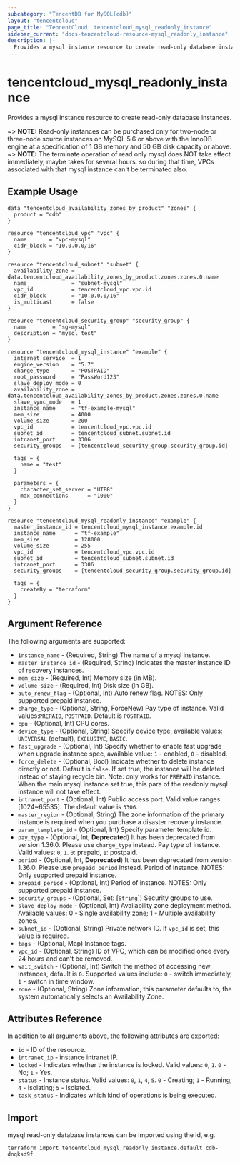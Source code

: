 ```yaml
---
subcategory: "TencentDB for MySQL(cdb)"
layout: "tencentcloud"
page_title: "TencentCloud: tencentcloud_mysql_readonly_instance"
sidebar_current: "docs-tencentcloud-resource-mysql_readonly_instance"
description: |-
  Provides a mysql instance resource to create read-only database instances.
---
```


# tencentcloud_mysql_readonly_instance

Provides a mysql instance resource to create read-only database instances.

~> **NOTE:** Read-only instances can be purchased only for two-node or three-node source instances on MySQL 5.6 or above with the InnoDB engine at a specification of 1 GB memory and 50 GB disk capacity or above.
~> **NOTE:** The terminate operation of read only mysql does NOT take effect immediately, maybe takes for several hours. so during that time, VPCs associated with that mysql instance can't be terminated also.

## Example Usage

```hcl
data "tencentcloud_availability_zones_by_product" "zones" {
  product = "cdb"
}

resource "tencentcloud_vpc" "vpc" {
  name       = "vpc-mysql"
  cidr_block = "10.0.0.0/16"
}

resource "tencentcloud_subnet" "subnet" {
  availability_zone = data.tencentcloud_availability_zones_by_product.zones.zones.0.name
  name              = "subnet-mysql"
  vpc_id            = tencentcloud_vpc.vpc.id
  cidr_block        = "10.0.0.0/16"
  is_multicast      = false
}

resource "tencentcloud_security_group" "security_group" {
  name        = "sg-mysql"
  description = "mysql test"
}

resource "tencentcloud_mysql_instance" "example" {
  internet_service  = 1
  engine_version    = "5.7"
  charge_type       = "POSTPAID"
  root_password     = "PassWord123"
  slave_deploy_mode = 0
  availability_zone = data.tencentcloud_availability_zones_by_product.zones.zones.0.name
  slave_sync_mode   = 1
  instance_name     = "tf-example-mysql"
  mem_size          = 4000
  volume_size       = 200
  vpc_id            = tencentcloud_vpc.vpc.id
  subnet_id         = tencentcloud_subnet.subnet.id
  intranet_port     = 3306
  security_groups   = [tencentcloud_security_group.security_group.id]

  tags = {
    name = "test"
  }

  parameters = {
    character_set_server = "UTF8"
    max_connections      = "1000"
  }
}

resource "tencentcloud_mysql_readonly_instance" "example" {
  master_instance_id = tencentcloud_mysql_instance.example.id
  instance_name      = "tf-example"
  mem_size           = 128000
  volume_size        = 255
  vpc_id             = tencentcloud_vpc.vpc.id
  subnet_id          = tencentcloud_subnet.subnet.id
  intranet_port      = 3306
  security_groups    = [tencentcloud_security_group.security_group.id]

  tags = {
    createBy = "terraform"
  }
}
```

## Argument Reference

The following arguments are supported:

* `instance_name` - (Required, String) The name of a mysql instance.
* `master_instance_id` - (Required, String) Indicates the master instance ID of recovery instances.
* `mem_size` - (Required, Int) Memory size (in MB).
* `volume_size` - (Required, Int) Disk size (in GB).
* `auto_renew_flag` - (Optional, Int) Auto renew flag. NOTES: Only supported prepaid instance.
* `charge_type` - (Optional, String, ForceNew) Pay type of instance. Valid values:`PREPAID`, `POSTPAID`. Default is `POSTPAID`.
* `cpu` - (Optional, Int) CPU cores.
* `device_type` - (Optional, String) Specify device type, available values: `UNIVERSAL` (default), `EXCLUSIVE`, `BASIC`.
* `fast_upgrade` - (Optional, Int) Specify whether to enable fast upgrade when upgrade instance spec, available value: `1` - enabled, `0` - disabled.
* `force_delete` - (Optional, Bool) Indicate whether to delete instance directly or not. Default is `false`. If set true, the instance will be deleted instead of staying recycle bin. Note: only works for `PREPAID` instance. When the main mysql instance set true, this para of the readonly mysql instance will not take effect.
* `intranet_port` - (Optional, Int) Public access port. Valid value ranges: [1024~65535]. The default value is `3306`.
* `master_region` - (Optional, String) The zone information of the primary instance is required when you purchase a disaster recovery instance.
* `param_template_id` - (Optional, Int) Specify parameter template id.
* `pay_type` - (Optional, Int, **Deprecated**) It has been deprecated from version 1.36.0. Please use `charge_type` instead. Pay type of instance. Valid values: `0`, `1`. `0`: prepaid, `1`: postpaid.
* `period` - (Optional, Int, **Deprecated**) It has been deprecated from version 1.36.0. Please use `prepaid_period` instead. Period of instance. NOTES: Only supported prepaid instance.
* `prepaid_period` - (Optional, Int) Period of instance. NOTES: Only supported prepaid instance.
* `security_groups` - (Optional, Set: [`String`]) Security groups to use.
* `slave_deploy_mode` - (Optional, Int) Availability zone deployment method. Available values: 0 - Single availability zone; 1 - Multiple availability zones.
* `subnet_id` - (Optional, String) Private network ID. If `vpc_id` is set, this value is required.
* `tags` - (Optional, Map) Instance tags.
* `vpc_id` - (Optional, String) ID of VPC, which can be modified once every 24 hours and can't be removed.
* `wait_switch` - (Optional, Int) Switch the method of accessing new instances, default is `0`. Supported values include: `0` - switch immediately, `1` - switch in time window.
* `zone` - (Optional, String) Zone information, this parameter defaults to, the system automatically selects an Availability Zone.

## Attributes Reference

In addition to all arguments above, the following attributes are exported:

* `id` - ID of the resource.
* `intranet_ip` - instance intranet IP.
* `locked` - Indicates whether the instance is locked. Valid values: `0`, `1`. `0` - No; `1` - Yes.
* `status` - Instance status. Valid values: `0`, `1`, `4`, `5`. `0` - Creating; `1` - Running; `4` - Isolating; `5` - Isolated.
* `task_status` - Indicates which kind of operations is being executed.


## Import

mysql read-only database instances can be imported using the id, e.g.
```
terraform import tencentcloud_mysql_readonly_instance.default cdb-dnqksd9f
```


